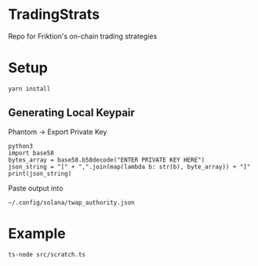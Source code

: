 # TradingStrats
Repo for Friktion's on-chain trading strategies

# Setup

```
yarn install
```

## Generating Local Keypair
Phantom -> Export Private Key
```
python3
import base58
bytes_array = base58.b58decode("ENTER PRIVATE KEY HERE")
json_string = "[" + ",".join(map(lambda b: str(b), byte_array)) + "]"
print(json_string)
```
Paste output into 
```
~/.config/solana/twap_authority.json
```

# Example

```
ts-node src/scratch.ts
```
